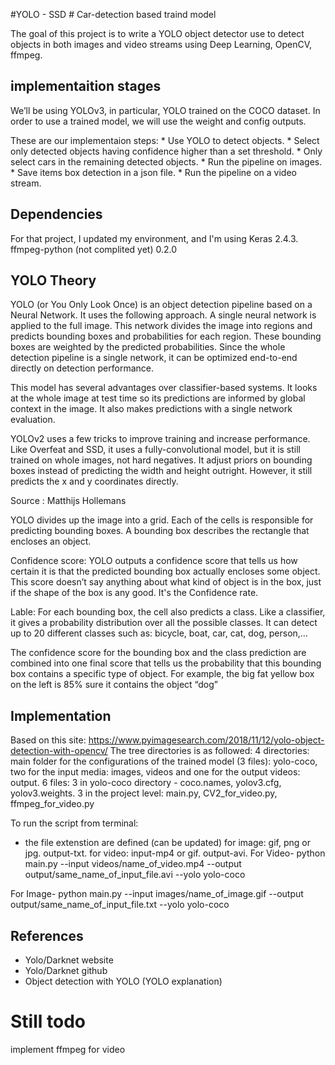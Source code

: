 #YOLO - SSD # Car-detection based traind model

The goal of this project is to write a YOLO object detector use to detect objects in both images and video streams using Deep Learning, OpenCV, ffmpeg.

## implementaition stages
  We’ll be using YOLOv3, in particular, YOLO trained on the COCO dataset. 
  In order to use a trained model, we will use the weight and config outputs. 
  
  These are our implementaion steps:
    * Use YOLO to detect objects.
    * Select only detected objects having confidence higher than a set threshold.
    * Only select cars in the remaining detected objects.
    * Run the pipeline on images.
    * Save items box detection in a json file.
    * Run the pipeline on a video stream.
  
## Dependencies
For that project, I updated my environment, and I'm using Keras 2.4.3.
ffmpeg-python (not complited yet)  0.2.0

## YOLO Theory
YOLO (or You Only Look Once) is an object detection pipeline based on a Neural Network. It uses the following approach. A single neural network is applied to the full image. This network divides the image into regions and predicts bounding boxes and probabilities for each region. These bounding boxes are weighted by the predicted probabilities. Since the whole detection pipeline is a single network, it can be optimized end-to-end directly on detection performance.

This model has several advantages over classifier-based systems. It looks at the whole image at test time so its predictions are informed by global context in the image. It also makes predictions with a single network evaluation.

YOLOv2 uses a few tricks to improve training and increase performance. Like Overfeat and SSD, it uses a fully-convolutional model, but it is still trained on whole images, not hard negatives. It adjust priors on bounding boxes instead of predicting the width and height outright. However, it still predicts the x and y coordinates directly.

Source : Matthijs Hollemans

YOLO divides up the image into a grid. Each of the cells is responsible for predicting bounding boxes. A bounding box describes the rectangle that encloses an object.

Confidence score: YOLO outputs a confidence score that tells us how certain it is that the predicted bounding box actually encloses some object. This score doesn’t say anything about what kind of object is in the box, just if the shape of the box is any good. It's the Confidence rate.

Lable: For each bounding box, the cell also predicts a class. Like a classifier, it gives a probability distribution over all the possible classes. 
It can detect up to 20 different classes such as: bicycle, boat, car, cat, dog, person,…

The confidence score for the bounding box and the class prediction are combined into one final score that tells us the probability that this bounding box contains a specific type of object. For example, the big fat yellow box on the left is 85% sure it contains the object “dog”


## Implementation
Based on this site: https://www.pyimagesearch.com/2018/11/12/yolo-object-detection-with-opencv/
The tree directories is as followed:
4 directories: main folder for the configurations of the trained model (3 files): yolo-coco, two for the input media: images, videos and one for the output videos: output.
6 files: 3 in yolo-coco directory - coco.names, yolov3.cfg, yolov3.weights. 3 in the project level: main.py, CV2_for_video.py, ffmpeg_for_video.py

To run the script from terminal:
  * the file extenstion are defined (can be updated) for image: gif, png or jpg. output-txt. for video: input-mp4 or gif. output-avi.
For Video- python main.py --input videos/name_of_video.mp4 --output output/same_name_of_input_file.avi --yolo yolo-coco

For Image- python main.py --input images/name_of_image.gif --output output/same_name_of_input_file.txt --yolo yolo-coco


## References
  * Yolo/Darknet website
  * Yolo/Darknet github
  * Object detection with YOLO (YOLO explanation)

# Still todo
implement ffmpeg for video
